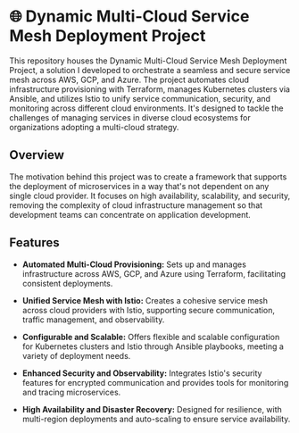 # 🌐 Dynamic Multi-Cloud Service Mesh Deployment Project

This repository houses the Dynamic Multi-Cloud Service Mesh Deployment Project, a solution I developed to orchestrate a seamless and secure service mesh across AWS, GCP, and Azure. The project automates cloud infrastructure provisioning with Terraform, manages Kubernetes clusters via Ansible, and utilizes Istio to unify service communication, security, and monitoring across different cloud environments. It's designed to tackle the challenges of managing services in diverse cloud ecosystems for organizations adopting a multi-cloud strategy.

## Overview

The motivation behind this project was to create a framework that supports the deployment of microservices in a way that's not dependent on any single cloud provider. It focuses on high availability, scalability, and security, removing the complexity of cloud infrastructure management so that development teams can concentrate on application development.

## Features

- **Automated Multi-Cloud Provisioning:** Sets up and manages infrastructure across AWS, GCP, and Azure using Terraform, facilitating consistent deployments.
  
- **Unified Service Mesh with Istio:** Creates a cohesive service mesh across cloud providers with Istio, supporting secure communication, traffic management, and observability.

- **Configurable and Scalable:** Offers flexible and scalable configuration for Kubernetes clusters and Istio through Ansible playbooks, meeting a variety of deployment needs.

- **Enhanced Security and Observability:** Integrates Istio's security features for encrypted communication and provides tools for monitoring and tracing microservices.

- **High Availability and Disaster Recovery:** Designed for resilience, with multi-region deployments and auto-scaling to ensure service availability.
